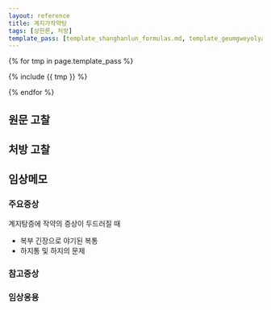 ```yaml
---
layout: reference
title: 계지가작약탕
tags: [상한론, 처방]
template_pass: [template_shanghanlun_formulas.md, template_geumgweyolyag_formulas.md, template_etc_formulas.md]
---
```



{% for tmp in page.template_pass %}

{% include {{ tmp }} %}

{% endfor %}

## 원문 고찰

## 처방 고찰



## 임상메모

### 주요증상

계지탕증에 작약의 증상이 두드러질 때
* 복부 긴장으로 야기된 복통
* 하지통 및 하지의 문제

### 참고증상


### 임상응용

